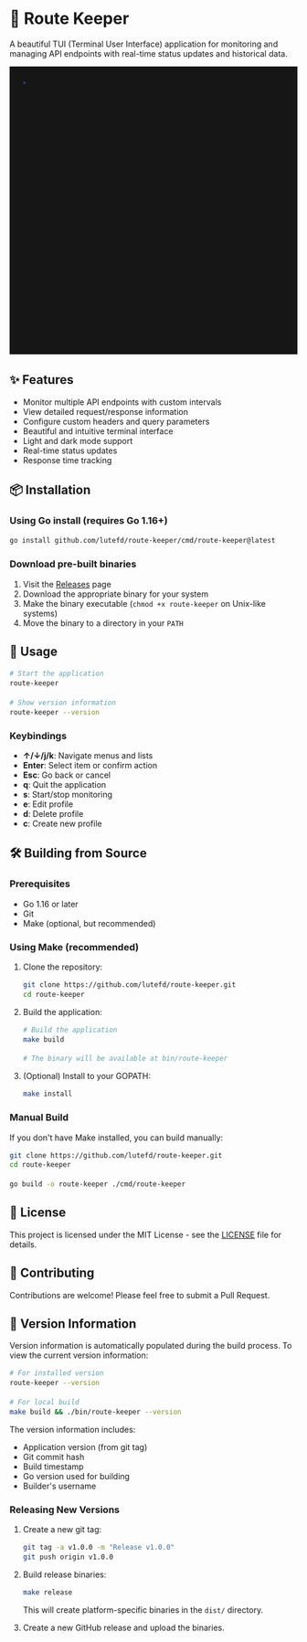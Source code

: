 # 🚀 Route Keeper

A beautiful TUI (Terminal User Interface) application for monitoring and managing API endpoints with real-time status updates and historical data.

![Route Keeper Screenshot](/assets//route-keeper-cassette.gif)

## ✨ Features

- Monitor multiple API endpoints with custom intervals
- View detailed request/response information
- Configure custom headers and query parameters
- Beautiful and intuitive terminal interface
- Light and dark mode support
- Real-time status updates
- Response time tracking

## 📦 Installation

### Using Go install (requires Go 1.16+)

```bash
go install github.com/lutefd/route-keeper/cmd/route-keeper@latest
```

### Download pre-built binaries

1. Visit the [Releases](https://github.com/lutefd/route-keeper/releases) page
2. Download the appropriate binary for your system
3. Make the binary executable (`chmod +x route-keeper` on Unix-like systems)
4. Move the binary to a directory in your `PATH`

## 🚀 Usage

```bash
# Start the application
route-keeper

# Show version information
route-keeper --version
```

### Keybindings

- **↑/↓/j/k**: Navigate menus and lists
- **Enter**: Select item or confirm action
- **Esc**: Go back or cancel
- **q**: Quit the application
- **s**: Start/stop monitoring
- **e**: Edit profile
- **d**: Delete profile
- **c**: Create new profile

## 🛠 Building from Source

### Prerequisites

- Go 1.16 or later
- Git
- Make (optional, but recommended)

### Using Make (recommended)

1. Clone the repository:

   ```bash
   git clone https://github.com/lutefd/route-keeper.git
   cd route-keeper
   ```

2. Build the application:

   ```bash
   # Build the application
   make build

   # The binary will be available at bin/route-keeper
   ```

3. (Optional) Install to your GOPATH:
   ```bash
   make install
   ```

### Manual Build

If you don't have Make installed, you can build manually:

```bash
git clone https://github.com/lutefd/route-keeper.git
cd route-keeper

go build -o route-keeper ./cmd/route-keeper
```

## 📄 License

This project is licensed under the MIT License - see the [LICENSE](LICENSE) file for details.

## 🤝 Contributing

Contributions are welcome! Please feel free to submit a Pull Request.

## 📝 Version Information

Version information is automatically populated during the build process. To view the current version information:

```bash
# For installed version
route-keeper --version

# For local build
make build && ./bin/route-keeper --version
```

The version information includes:

- Application version (from git tag)
- Git commit hash
- Build timestamp
- Go version used for building
- Builder's username

### Releasing New Versions

1. Create a new git tag:

   ```bash
   git tag -a v1.0.0 -m "Release v1.0.0"
   git push origin v1.0.0
   ```

2. Build release binaries:

   ```bash
   make release
   ```

   This will create platform-specific binaries in the `dist/` directory.

3. Create a new GitHub release and upload the binaries.
